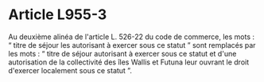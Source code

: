 # Article L955-3

Au deuxième alinéa de l'article L. 526-22 du code de commerce, les mots : “ titre de séjour les autorisant à exercer sous ce statut ” sont remplacés par les mots : “ titre de séjour autorisant à exercer sous ce statut et d'une autorisation de la collectivité des îles Wallis et Futuna leur ouvrant le droit d'exercer localement sous ce statut ”.
